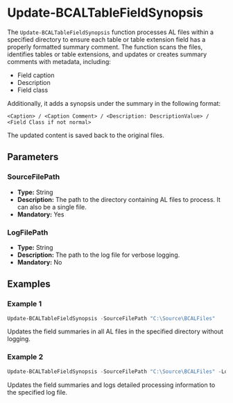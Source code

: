 # Update-BCALTableFieldSynopsis

The `Update-BCALTableFieldSynopsis` function processes AL files within a specified directory to ensure each table or table extension field has a properly formatted summary comment. The function scans the files, identifies tables or table extensions, and updates or creates summary comments with metadata, including:

- Field caption
- Description
- Field class

Additionally, it adds a synopsis under the summary in the following format:

```
<Caption> / <Caption Comment> / <Description: DescriptionValue> / <Field Class if not normal>
```

The updated content is saved back to the original files.

## Parameters

### SourceFilePath

- **Type:** String
- **Description:** The path to the directory containing AL files to process. It can also be a single file.
- **Mandatory:** Yes

### LogFilePath

- **Type:** String
- **Description:** The path to the log file for verbose logging.
- **Mandatory:** No

## Examples

### Example 1

```powershell
Update-BCALTableFieldSynopsis -SourceFilePath "C:\Source\BCALFiles"
```

Updates the field summaries in all AL files in the specified directory without logging.

### Example 2

```powershell
Update-BCALTableFieldSynopsis -SourceFilePath "C:\Source\BCALFiles" -LogFilePath "C:\Logs\BCALUpdate.log"
```

Updates the field summaries and logs detailed processing information to the specified log file.
